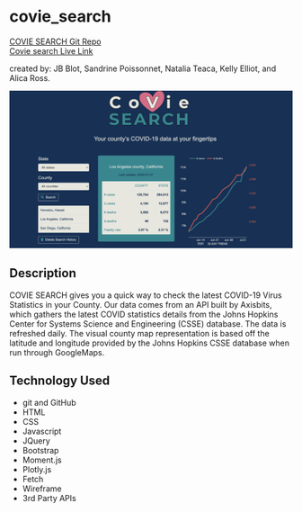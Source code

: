 # covie_search

[COVIE SEARCH Git Repo](https://github.com/jaaybe/covidsearch)
<br />
[Covie search Live Link](https://jaaybe.github.io/covidsearch/)

created by: JB Blot, Sandrine Poissonnet, Natalia Teaca, Kelly Elliot, and Alica Ross.

![screenshot](./assets/Images/Screenshot.png)

## Description
COVIE SEARCH gives you a quick way to check the latest COVID-19 Virus Statistics in your County. Our data comes from an API built by Axisbits, which gathers the latest COVID statistics details from the Johns Hopkins Center for Systems Science and Engineering (CSSE) database. The data is refreshed daily. The visual county map representation is based off the latitude and longitude provided by the Johns Hopkins CSSE database when run through GoogleMaps.

## Technology Used
<ul>
<li>git and GitHub</li>
<li>HTML</li>
<li>CSS</li>
<li>Javascript</li>
<li>JQuery</li>
<li>Bootstrap</li>
<li>Moment.js</li>
  <li>Plotly.js</li>
<li>Fetch</li>
<li>Wireframe</li>
<li>3rd Party APIs</li>
